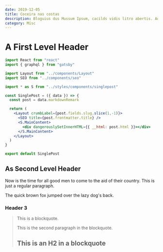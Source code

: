 ```yaml
---
date: 2019-12-05
title: Coceira nas costas
description: Bloguius dus Mussum Ipsum, cacilds vidis litro abertis. Admodum accumsan disputationi eu sit. Vide electram sadipscing et per. Sou preto inteiris, inteiris. Quem manda na minha terra sou euzis!
category: Misc
---
```


A First Level Header
====================

```jsx
import React from "react"
import { graphql } from "gatsby"

import Layout from "../components/Layout"
import SEO from "../components/seo"

import * as S from "../styles/components/singlepost"

const SinglePost = ({ data }) => {
  const post = data.markdownRemark

  return (
    <Layout crumbLabel={post.fields.slug.slice(1,-1)}>
      <SEO title={post.frontmatter.title} />
      <S.MainContent>
        <div dangerouslySetInnerHTML={{ __html: post.html }}></div>
      </S.MainContent>
    </Layout>
  )
}

export default SinglePost
```

As Second Level Header
---------------------

Now is the time for all good men to come to
the aid of their country. This is just a
regular paragraph.

The quick brown fox jumped over the lazy
dog's back.

### Header 3

> This is a blockquote.
> 
> This is the second paragraph in the blockquote.
>
> ## This is an H2 in a blockquote